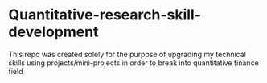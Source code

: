# Quantitative-research-skill-development
This repo was created solely for the purpose of upgrading my technical skills using projects/mini-projects in order to break into quantitative finance field 
